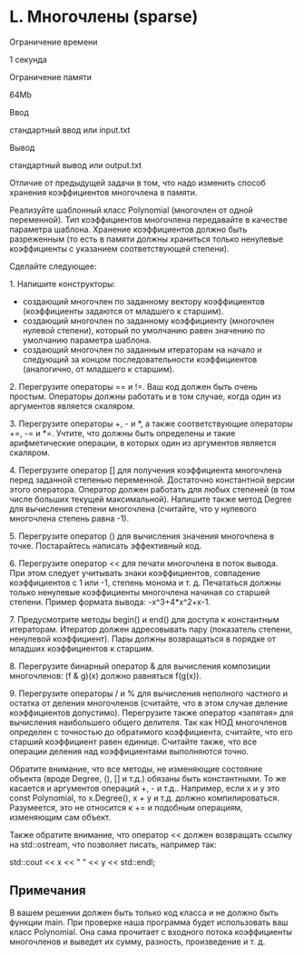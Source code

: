L. Многочлены (sparse)
======================

Ограничение времени

1 секунда

Ограничение памяти

64Mb

Ввод

стандартный ввод или input.txt

Вывод

стандартный вывод или output.txt

Отличие от предыдущей задачи в том, что надо изменить способ хранения коэффициентов многочлена в памяти.

  

Реализуйте шаблонный класс Polynomial (многочлен от одной переменной). Тип коэффициентов многочлена передавайте в качестве параметра шаблона. Хранение коэффициентов должно быть разреженным (то есть в памяти должны храниться только ненулевые коэффициенты с указанием соответствующей степени).

Сделайте следующее:

1\. Напишите конструкторы:

*   создающий многочлен по заданному вектору коэффициентов (коэффициенты задаются от младшего к старшим).
*   создающий многочлен по заданному коэффициенту (многочлен нулевой степени), который по умолчанию равен значению по умолчанию параметра шаблона.
*   создающий многочлен по заданным итераторам на начало и следующий за концом последовательности коэффициентов (аналогично, от младшего к старшим).

2\. Перегрузите операторы \== и !=. Ваш код должен быть очень простым. Операторы должны работать и в том случае, когда один из аргументов является скаляром.

3\. Перегрузите операторы +, \- и \*, а также соответствующие операторы +=, \-= и \*=. Учтите, что должны быть определены и такие арифметические операции, в которых один из аргументов является скаляром.

4\. Перегрузите оператор \[\] для получения коэффициента многочлена перед заданной степенью переменной. Достаточно константной версии этого оператора. Оператор должен работать для любых степеней (в том числе больших текущей максимальной). Напишите также метод Degree для вычисления степени многочлена (считайте, что у нулевого многочлена степень равна -1).

5\. Перегрузите оператор () для вычисления значения многочлена в точке. Постарайтесь написать эффективный код.

6\. Перегрузите оператор << для печати многочлена в поток вывода. При этом следует учитывать знаки коэффициентов, совпадение коэффициентов с 1 или -1, степень монома и т. д. Печататься должны только ненулевые коэффициенты многочлена начиная со старшей степени. Пример формата вывода: -x^3+4\*x^2+x-1.

7\. Предусмотрите методы begin() и end() для доступа к константным итераторам. Итератор должен адресовывать пару (показатель степени, ненулевой коэффициент). Пары должны возвращаться в порядке от младших коэффициентов к старшим.

8\. Перегрузите бинарный оператор & для вычисления композиции многочленов: (f & g)(x) должно равняться f(g(x)).

9\. Перегрузите операторы / и % для вычисления неполного частного и остатка от деления многочленов (считайте, что в этом случае деление коэффициентов допустимо). Перегрузите также оператор «запятая» для вычисления наибольшего общего делителя. Так как НОД многочленов определен с точностью до обратимого коэффициента, считайте, что его старший коэффициент равен единице. Считайте также, что все операции деления над коэффициентами выполняются точно.

Обратите внимание, что все методы, не изменяющие состояние объекта (вроде Degree, (), \[\] и т.д.) обязаны быть константными. То же касается и аргументов операций +, - и т.д.. Например, если x и y это const Polynomial<int>, то x.Degree(), x + y и т.д. должно компилироваться. Разумеется, это не относится к += и подобным операциям, изменяющим сам объект.

Также обратите внимание, что оператор << должен возвращать ссылку на std::ostream, что позволяет писать, например так:

std::cout << x << " " << y << std::endl;

Примечания
----------

В вашем решении должен быть только код класса и не должно быть функции main. При проверке наша программа будет использовать ваш класс Polynomial. Она сама прочитает с входного потока коэффициенты многочленов и выведет их сумму, разность, произведение и т. д.